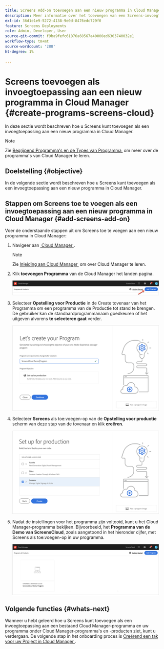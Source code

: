 ```yaml
---
title: Screens Add-on toevoegen aan een nieuw programma in Cloud Manager
description: Meer informatie over het toevoegen van een Screens-invoegtoepassing aan een nieuw programma in Cloud Manager for Screens as a Cloud Service.
exl-id: 36d1e1e9-5272-4138-9e0d-8476edc729f0
feature: Screens Deployments
role: Admin, Developer, User
source-git-commit: f9ba9fefc61876a60567a40000ed6303740032e1
workflow-type: tm+mt
source-wordcount: '288'
ht-degree: 1%

---
```


# Screens toevoegen als invoegtoepassing aan een nieuw programma in Cloud Manager {#create-programs-screens-cloud}

In deze sectie wordt beschreven hoe u Screens kunt toevoegen als een invoegtoepassing aan een nieuw programma in Cloud Manager.

>[!NOTE]
>Zie [&#x200B; Begrijpend Programma&#39;s en de Types van Programma &#x200B;](https://experienceleague.adobe.com/docs/experience-manager-cloud-service/content/implementing/using-cloud-manager/programs/program-types.html?lang=nl-NL) om meer over de programma&#39;s van Cloud Manager te leren.

## Doelstelling {#objective}

In de volgende sectie wordt beschreven hoe u Screens kunt toevoegen als een invoegtoepassing aan een nieuw programma in Cloud Manager.

## Stappen om Screens toe te voegen als een invoegtoepassing aan een nieuw programma in Cloud Manager {#add-screens-add-on}

Voer de onderstaande stappen uit om Screens toe te voegen aan een nieuw programma in Cloud Manager:

1. Navigeer aan [&#x200B; Cloud Manager &#x200B;](https://my.cloudmanager.adobe.com/).

   >[!NOTE]
   >Zie [&#x200B; Inleiding aan Cloud Manager &#x200B;](https://experienceleague.adobe.com/docs/experience-manager-cloud-service/content/onboarding/journey/cloud-manager.html?lang=nl-NL) om over Cloud Manager te leren.

1. Klik **toevoegen Programma** van de Cloud Manager het landen pagina.

   ![afbeelding](/help/screens-cloud/assets/onboarding/onboard-screens-addon1.png)

1. Selecteer **Opstelling voor Productie** in de Create tovenaar van het Programma om een programma van de Productie tot stand te brengen. De gebruiker kan de standaardprogrammanaam goedkeuren of het uitgeven alvorens **te selecteren gaat** verder.

   ![afbeelding](/help/screens-cloud/assets/onboarding/onboard-screens-addon2.png)

1. Selecteer **Screens** als toe:voegen-op van de **Opstelling voor productie** scherm van deze stap van de tovenaar en klik **creëren**.

   ![afbeelding](/help/screens-cloud/assets/onboarding/onboard-screens-addon3.png)

1. Nadat de instellingen voor het programma zijn voltooid, kunt u het Cloud Manager-programma bekijken. Bijvoorbeeld, het **Programma van de Demo van ScreensCloud**, zoals aangetoond in het hieronder cijfer, met Screens als toe:voegen-op in uw programma.

   ![afbeelding](/help/screens-cloud/assets/onboarding/onboard-screens-addon4.png)

## Volgende functies {#whats-next}

Wanneer u hebt geleerd hoe u Screens kunt toevoegen als een invoegtoepassing aan een bestaand Cloud Manager-programma en uw programma onder Cloud Manager-programma&#39;s en -producten ziet, kunt u verdergaan. De volgende stap in het onboarding proces is [&#x200B; Creërend een tak voor uw Project in Cloud Manager &#x200B;](/help/screens-cloud/onboarding-screens-cloud/creating-a-branch.md).
